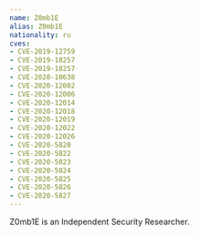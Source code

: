 ```yaml
---
name: Z0mb1E
alias: Z0mb1E
nationality: ru
cves:
- CVE-2019-12759
- CVE-2019-18257
- CVE-2019-18257
- CVE-2020-10638
- CVE-2020-12002
- CVE-2020-12006
- CVE-2020-12014
- CVE-2020-12018
- CVE-2020-12019
- CVE-2020-12022
- CVE-2020-12026
- CVE-2020-5820
- CVE-2020-5822
- CVE-2020-5823
- CVE-2020-5824
- CVE-2020-5825
- CVE-2020-5826
- CVE-2020-5827
---
```

Z0mb1E is an Independent Security Researcher.
